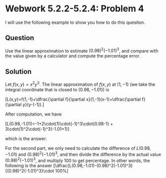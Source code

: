 # Webwork 5.2.2-5.2.4: Problem 4

I will use the following example to show you how to do this quesiton.

## Question

Use the linear approximation to estimate $(0.98)^2(-1.01)^3$, and compare with the value given by a calculator and compute the percentage error.

## Solution

Let $f(x,y)=x^2y^3$. The linear approximation of $f(x,y)$ at $(1,-1)$ (we take the integral coordinate that is closed to $(0.98,-1.01)$) is 

\[L(x,y)=f(1,-1)+\dfrac{\partial f}{\partial x}(1,-1)(x-1)+\dfrac{\partial f}{\partial y}(y-(-1)).\]

After computation, we have

\[L(0.98,-1.01)=-1+2\cdot(1)\cdot(-1)^3\cdot(0.98-1) + 3\cdot(1)^2\cdot(-1)^3(-1.01+1)\]

which is the answer.

For the second part, we only need to calculate the difference of $L(0.98,-1.01)$ and $(0.98)^2(-1.01)^3$, and then divide the difference by the actual value $(0.98)^2(-1.01)^3$, and multiply $100$ to get percentage. In other words, the following is the answer
\[\dfrac{L(0.98,-1.01)-(0.98)^2(-1.01)^3}{(0.98)^2(-1.01)^3}\cdot 100%\]
